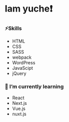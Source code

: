 # Iam yuche❗

<!--
**YunosukeYoshino/YunosukeYoshino** is a ✨ _special_ ✨ repository because its `README.md` (this file) appears on your GitHub profile.

Here are some ideas to get you started:

- 🔭 I’m currently working on ...
- 🌱 I’m currently learning ...
- 👯 I’m looking to collaborate on ...
- 🤔 I’m looking for help with ...
- 💬 Ask me about ...
- 📫 How to reach me: ...
- 😄 Pronouns: ...
- ⚡ Fun fact: ...
-->
### ⚡Skills
- HTML
- CSS 
- SASS
- webpack
- WordPress
- JavaScipt
- jQuery

### 🌱 I’m currently learning
- React
- Next.js
- Vue.js
- nuxt.js
